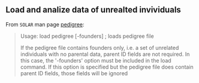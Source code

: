 ## Load and analize data of unrealted invividuals

From `SOLAR` man page [pedigree](http://helix.nih.gov/Documentation/solar-6.6.2-doc/91.appendix_1_text.html#pedigree):

> Usage:    load pedigree <filename> [-founders]   ; loads pedigree file
> 
> 
> If the pedigree file contains founders only, i.e. a set of
> unrelated individuals with no parental data, parent ID fields
> are not required.  In this case, the '-founders' option must
> be included in the load command.  If this option is specified
> but the pedigree file does contain parent ID fields, those
> fields will be ignored
